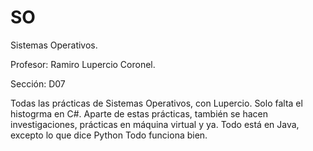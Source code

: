 # SO
Sistemas Operativos. 

Profesor: Ramiro Lupercio Coronel. 

Sección: D07

Todas las prácticas de Sistemas Operativos, con Lupercio. Solo falta el histogrma en C#. Aparte de estas prácticas, también se hacen investigaciones, prácticas en máquina virtual y ya. Todo está en Java, excepto lo que dice Python
Todo funciona bien.
